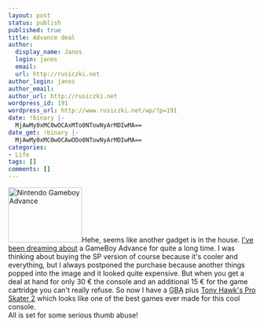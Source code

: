```yaml
---
layout: post
status: publish
published: true
title: Advance deal
author:
  display_name: Janos
  login: janos
  email: 
  url: http://rusiczki.net
author_login: janos
author_email: 
author_url: http://rusiczki.net
wordpress_id: 191
wordpress_url: http://www.rusiczki.net/wp/?p=191
date: !binary |-
  MjAwMy0xMC0wOCAxMTo0NTowNyArMDIwMA==
date_gmt: !binary |-
  MjAwMy0xMC0wOCAwODo0NTowNyArMDIwMA==
categories:
- Life
tags: []
comments: []
---
```

<p><a href="http://www.rusiczki.net/blog/blogpics/gameboy_advance.php" onclick="window.open('http://www.rusiczki.net/blog/blogpics/gameboy_advance.php','popup','width=500,height=375,scrollbars=no,resizable=no,toolbar=no,directories=no,location=no,menubar=no,status=no,left=0,top=0'); return false"><img src="http://www.rusiczki.net/blog/blogpics/gameboy_advance-thumb.jpg" width="150" height="112" border="0" alt="Nintendo Gameboy Advance" class="postimage"/></a>Hehe, seems like another gadget is in the house. <a href="http://www.rusiczki.net/blog/archives/2003/04/24/my_next_gadget">I've been dreaming about</a> a GameBoy Advance for quite a long time. I was thinking about buying the SP version of course because it's cooler and everything, but I always postponed the purchase because another things popped into the image and it looked quite expensive. But when you get a deal at hand for only 30 &euro; the console and an additional 15 &euro; for the game cartridge you can't really refuse. So now I have a <acronym title="GameBoy Advance">GBA</acronym> plus <a href="http://www.gamespot.com/gba/sports/tonyhawksproskater2/index.html">Tony Hawk's Pro Skater 2</a> which looks like one of the best games ever made for this cool console.<br />
All is set for some serious thumb abuse!</p>
